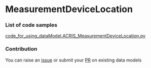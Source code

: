 # MeasurementDeviceLocation

### List of code samples 

<!-- 50-List of code -->

<!-- [code entry](link) -->
[code_for_using_dataModel.ACRIS_MeasurementDeviceLocation.py](https://github.com/smart-data-models/dataModel.ACRIS/blob/master/MeasurementDeviceLocation/code/code_for_using_dataModel.ACRIS_MeasurementDeviceLocation.py)


<!-- /50-List of code -->

### Contribution
You can raise an [issue](https://github.com/smart-data-models/dataModel.ACRIS/issues) or submit your [PR](https://github.com/smart-data-models/dataModel.ACRIS/pulls) on existing data models
